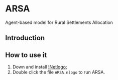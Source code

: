 # ARSA
Agent-based model for Rural Settlements Allocation

## Introduction


## How to use it
1. Down and install [!Netlogo](https://ccl.northwestern.edu/netlogo/download.shtml);
2. Double click the file `ARSA.nlogo` to run ARSA.